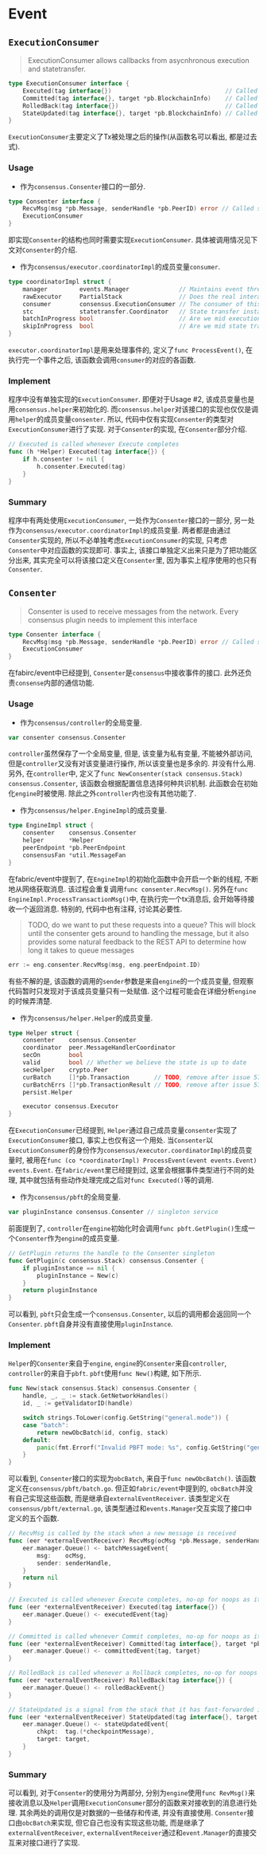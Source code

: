 # Event
## `ExecutionConsumer`
> ExecutionConsumer allows callbacks from asycnhronous execution and statetransfer.

```go
type ExecutionConsumer interface {
	Executed(tag interface{})                                // Called whenever Execute completes
	Committed(tag interface{}, target *pb.BlockchainInfo)    // Called whenever Commit completes
	RolledBack(tag interface{})                              // Called whenever a Rollback completes
	StateUpdated(tag interface{}, target *pb.BlockchainInfo) // Called when state transfer completes, if target is nil, this indicates a failure and a new target should be supplied
}
```
`ExecutionConsumer`主要定义了Tx被处理之后的操作(从函数名可以看出, 都是过去式).

### Usage
- 作为`consensus.Consenter`接口的一部分.
```go
type Consenter interface {
	RecvMsg(msg *pb.Message, senderHandle *pb.PeerID) error // Called serially with incoming messages from gRPC
	ExecutionConsumer
}
```
即实现`Consenter`的结构也同时需要实现`ExecutionConsumer`. 具体被调用情况见下文对`Consenter`的介绍.

- 作为`consensus/executor.coordinatorImpl`的成员变量`consumer`.
```go
type coordinatorImpl struct {
	manager         events.Manager              // Maintains event thread and sends events to the coordinator
	rawExecutor     PartialStack                // Does the real interaction with the ledger
	consumer        consensus.ExecutionConsumer // The consumer of this coordinator which receives the callbacks
	stc             statetransfer.Coordinator   // State transfer instance
	batchInProgress bool                        // Are we mid execution batch
	skipInProgress  bool                        // Are we mid state transfer
}
```
`executor.coordinatorImpl`是用来处理事件的, 定义了`func ProcessEvent()`, 在执行完一个事件之后, 该函数会调用`consumer`的对应的各函数.

### Implement
程序中没有单独实现的`ExecutionConsumer`. 即便对于Usage #2, 该成员变量也是用`consensus.helper`来初始化的. 而`consensus.helper`对该接口的实现也仅仅是调用`helper`的成员变量`consenter`. 所以, 代码中仅有实现`Consenter`的类型对`ExecutionConsumer`进行了实现. 对于`Consenter`的实现, 在`Consenter`部分介绍.
```go
// Executed is called whenever Execute completes
func (h *Helper) Executed(tag interface{}) {
	if h.consenter != nil {
		h.consenter.Executed(tag)
	}
}
```

### Summary
程序中有两处使用`ExecutionConsumer`, 一处作为`Consenter`接口的一部分, 另一处作为`consensus/executor.coordinatorImpl`的成员变量. 两者都是由通过`Consenter`实现的, 所以不必单独考虑`ExecutionConsumer`的实现, 只考虑`Consenter`中对应函数的实现即可. 事实上, 该接口单独定义出来只是为了把功能区分出来, 其实完全可以将该接口定义在`Consenter`里, 因为事实上程序使用的也只有`Consenter`.

## `Consenter`
> Consenter is used to receive messages from the network. Every consensus plugin needs to implement this interface

```go
type Consenter interface {
	RecvMsg(msg *pb.Message, senderHandle *pb.PeerID) error // Called serially with incoming messages from gRPC
	ExecutionConsumer
}
```
在fabirc/event中已经提到, `Consenter`是`consensus`中接收事件的接口. 此外还负责`consense`内部的通信功能.

### Usage
- 作为`consensus/controller`的全局变量.
```go
var consenter consensus.Consenter
```
`controller`虽然保存了一个全局变量, 但是, 该变量为私有变量, 不能被外部访问, 但是`controller`又没有对该变量进行操作, 所以该变量也是多余的. 并没有什么用. 另外, 在`controller`中, 定义了`func NewConsenter(stack consensus.Stack) consensus.Consenter`, 该函数会根据配置信息选择何种共识机制. 此函数会在初始化`engine`时被使用. 除此之外`controller`内也没有其他功能了.

- 作为`consensus/helper.EngineImpl`的成员变量.
```go
type EngineImpl struct {
	consenter    consensus.Consenter
	helper       *Helper
	peerEndpoint *pb.PeerEndpoint
	consensusFan *util.MessageFan
}
```
在fabric/event中提到了, 在`EngineImpl`的初始化函数中会开启一个新的线程, 不断地从网络获取消息. 该过程会重复调用`func consenter.RecvMsg()`. 另外在`func EngineImpl.ProcessTransactionMsg()`中, 在执行完一个tx消息后, 会开始等待接收一个返回消息. 特别的, 代码中也有注释, 讨论其必要性.
> TODO, do we want to put these requests into a queue? This will block until the consenter gets around to handling the message, but it also provides some natural feedback to the REST API to determine how long it takes to queue messages

```go
err := eng.consenter.RecvMsg(msg, eng.peerEndpoint.ID)
```
有些不解的是, 该函数的调用的`sender`参数是来自`engine`的一个成员变量, 但观察代码暂时只发现对于该成员变量只有一处赋值. 这个过程可能会在详细分析`engine`的时候弄清楚.

- 作为`consensus/helper.Helper`的成员变量.
```go
type Helper struct {
	consenter    consensus.Consenter
	coordinator  peer.MessageHandlerCoordinator
	secOn        bool
	valid        bool // Whether we believe the state is up to date
	secHelper    crypto.Peer
	curBatch     []*pb.Transaction       // TODO, remove after issue 579
	curBatchErrs []*pb.TransactionResult // TODO, remove after issue 579
	persist.Helper

	executor consensus.Executor
}
```
在`ExecutionConsumer`已经提到, `Helper`通过自己成员变量`consenter`实现了`ExecutionConsumer`接口, 事实上也仅有这一个用处. 当`Consenter`以`ExecutionConsumer`的身份作为`consensus/executor.coordinatorImpl`的成员变量时, 被用在`func (co *coordinatorImpl) ProcessEvent(event events.Event) events.Event`. 在`fabric/event`里已经提到过, 这里会根据事件类型进行不同的处理, 其中就包括有些动作处理完成之后对`func Executed()`等的调用.

- 作为`consensus/pbft`的全局变量.
```go
var pluginInstance consensus.Consenter // singleton service
```
前面提到了, `controller`在`engine`初始化时会调用`func pbft.GetPlugin()`生成一个`Consenter`作为`engine`的成员变量.
```go
// GetPlugin returns the handle to the Consenter singleton
func GetPlugin(c consensus.Stack) consensus.Consenter {
	if pluginInstance == nil {
		pluginInstance = New(c)
	}
	return pluginInstance
}
```
可以看到, `pbft`只会生成一个`consensus.Consenter`, 以后的调用都会返回同一个`Consenter`. `pbft`自身并没有直接使用`pluginInstance`.

### Implement
`Helper`的`Consenter`来自于`engine`, `engine`的`Consenter`来自`controller`, `controller`的来自于`pbft`. `pbft`使用`func New()`构建, 如下所示.
```go
func New(stack consensus.Stack) consensus.Consenter {
	handle, _, _ := stack.GetNetworkHandles()
	id, _ := getValidatorID(handle)

	switch strings.ToLower(config.GetString("general.mode")) {
	case "batch":
		return newObcBatch(id, config, stack)
	default:
		panic(fmt.Errorf("Invalid PBFT mode: %s", config.GetString("general.mode")))
	}
}
```
可以看到, `Consenter`接口的实现为`obcBatch`, 来自于`func newObcBatch()`. 该函数定义在`consensus/pbft/batch.go`. 但正如`fabric/event`中提到的, `obcBatch`并没有自己实现这些函数, 而是继承自`externalEventReceiver`. 该类型定义在`consensus/pbft/external.go`, 该类型通过和`events.Manager`交互实现了接口中定义的五个函数.
```go
// RecvMsg is called by the stack when a new message is received
func (eer *externalEventReceiver) RecvMsg(ocMsg *pb.Message, senderHandle *pb.PeerID) error {
	eer.manager.Queue() <- batchMessageEvent{
		msg:    ocMsg,
		sender: senderHandle,
	}
	return nil
}

// Executed is called whenever Execute completes, no-op for noops as it uses the legacy synchronous api
func (eer *externalEventReceiver) Executed(tag interface{}) {
	eer.manager.Queue() <- executedEvent{tag}
}

// Committed is called whenever Commit completes, no-op for noops as it uses the legacy synchronous api
func (eer *externalEventReceiver) Committed(tag interface{}, target *pb.BlockchainInfo) {
	eer.manager.Queue() <- committedEvent{tag, target}
}

// RolledBack is called whenever a Rollback completes, no-op for noops as it uses the legacy synchronous api
func (eer *externalEventReceiver) RolledBack(tag interface{}) {
	eer.manager.Queue() <- rolledBackEvent{}
}

// StateUpdated is a signal from the stack that it has fast-forwarded its state
func (eer *externalEventReceiver) StateUpdated(tag interface{}, target *pb.BlockchainInfo) {
	eer.manager.Queue() <- stateUpdatedEvent{
		chkpt:  tag.(*checkpointMessage),
		target: target,
	}
}
```

### Summary
可以看到, 对于`Consenter`的使用分为两部分, 分别为`engine`使用`func RevMsg()`来接收消息以及`Helper`调用`ExecutionConsumer`部分的函数来对接收到的消息进行处理. 其余两处的调用仅是对数据的一些储存和传递, 并没有直接使用. `Consenter`接口由`obcBatch`来实现, 但它自己也没有实现这些功能, 而是继承了`externalEventReceiver`, `externalEventReceiver`通过和`event.Manager`的直接交互来对接口进行了实现.